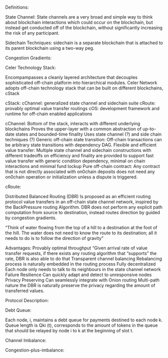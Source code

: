 Definitions:

State Channel: State channels are a very broad and simple way to think about blockchain interactions which could occur on the blockchain, but instead get conducted off of the blockchain, without significantly increasing the risk of any participant. 

Sidechain Techniques: sidechain is a separate blockchain that is attached to its parent blockchain using a two-way peg. 

Congestion Gradients:

Celer Technology Stack:

Encompampasses a cleanly layered architecture that decouples sophisticated off-chain platform into hierarchical modules. 
Celer Network adopts off-chain technology stack that can be built on different blockchains, cStack

cStack:
cChannel: generalized state channel and sidechain suite
cRoute: provably optimal value transfer routings
cOS: development framework and runtime for off-chain enabled applications

cChannel:
Bottom of the stack, interacts with different underlying blockchains
Proves the upper-layer with a common abstraction of up-to-date states and bounded-time finality
Uses state channel (?) and side chain techniques (?)
Generic off-chain state transition:
Off-chain transactions can be arbitrary state transitions with dependency DAG.
Flexible and efficient value transfer:
Multiple state channel and sidechain constructions with different tradeoffs on efficiency and finality are provided to support fast value transfer with generic condition dependency, minimal on chain interactions and minimal fund lockup
Pure off-chain contract:
Any contract that is not directly associated with on0chain deposits does not need any on0chain operation or initialization unless a dispute is triggered.

cRoute:

Distributed Balanced Routing (DBR)
 Is proposed as an efficient routing protocol value transfers in an off-chain state channel network, inspired by the BackPressure routing Algorithm. DBR does not perform any explicit path computation from source to destination, instead routes direction by guided by  congestion gradients.

“Think of water flowing from the top of a hill
to a destination at the foot of the hill. The water does not need to know the route to
its destination; all it needs to do is to follow the direction of gravity”


Advantages:
Provably optimal throughput
“Given arrival rate of value transfer requests, if there exists any routing algorithm that “supports” the rate, DBR is also able to do that
Transparent channel balancing
Rebalancing process is naturally embedded in the routing process
Fully decentralized
Each node only needs to talk to its neighbours in the state channel network
Failure Resilience
Can quickly adapt and detect to unresponsive nodes
Privacy Preserving
Can seamlessly integrate with Onion routing
Multi-path nature the DBR is naturally preserve the privacy regarding the amount of transferred values. 

Protocol Description: 

Debt Queue:

Each node, i, maintains a debt queue for payments destined to each node k. 
Queue length is Qki (t), corresponds to the amount of tokens in the queue that should be relayed by node i to k at the beginning of slot t.



Channel Imbalance:

Congestion-plus-imbalance:



